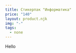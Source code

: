 ```yaml
---
title: Стикерпак "Информатика"
price: "140"
layout: product.njk
img: "-"
tags:
  - none
---
```

Hello
